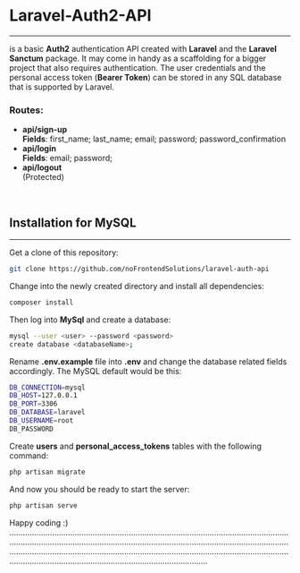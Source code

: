 # Laravel-Auth2-API

---
is a basic **Auth2** authentication API created with **Laravel** and the **Laravel Sanctum** package. It may come in handy as a scaffolding for a bigger project that also requires authentication. The user credentials and the personal access token (**Bearer Token**) can be stored in any SQL database that is supported by Laravel. 

### Routes:
- **api/sign-up**  
**Fields**: first_name; last_name; email; password; password_confirmation 
- **api/login** <br>
**Fields**: email; password; 
- **api/logout** <br>
(Protected)
<br>

## Installation for MySQL

---

Get a clone of this repository:
```bash
git clone https://github.com/noFrontendSolutions/laravel-auth-api
```
Change into the newly created directory and install all dependencies:

```bash
composer install
```

Then log into **MySql** and create a database:

```bash
mysql --user <user> --password <password>
create database <databaseName>;
```

Rename **.env.example** file into **.env** and change the database related fields accordingly. The MySQL default would be this:
```bash
DB_CONNECTION=mysql
DB_HOST=127.0.0.1
DB_PORT=3306
DB_DATABASE=laravel
DB_USERNAME=root
DB_PASSWORD
```
Create **users** and **personal_access_tokens** tables with the following command:
```bash
php artisan migrate
```
And now you should be ready to start the server:
```bash
php artisan serve
```


Happy coding :)
............................................................................................................................................................................................................................................................................................................................................................................................................................................................................
